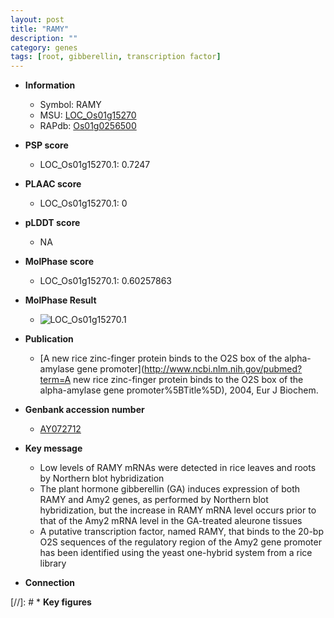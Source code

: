 ```yaml
---
layout: post
title: "RAMY"
description: ""
category: genes
tags: [root, gibberellin, transcription factor]
---
```


* **Information**  
    + Symbol: RAMY  
    + MSU: [LOC_Os01g15270](http://rice.plantbiology.msu.edu/cgi-bin/ORF_infopage.cgi?orf=LOC_Os01g15270)  
    + RAPdb: [Os01g0256500](http://rapdb.dna.affrc.go.jp/viewer/gbrowse_details/irgsp1?name=Os01g0256500)  

* **PSP score**  
    + LOC_Os01g15270.1: 0.7247 

* **PLAAC score**  
    + LOC_Os01g15270.1: 0 

* **pLDDT score**
    + NA


* **MolPhase score**
    + LOC_Os01g15270.1: 0.60257863

* **MolPhase Result**
    + ![LOC_Os01g15270.1](https://304243504.github.io/Pictures/LOC_Os01g/LOC_Os01g15270.1.png)

* **Publication**  
    + [A new rice zinc-finger protein binds to the O2S box of the alpha-amylase gene promoter](http://www.ncbi.nlm.nih.gov/pubmed?term=A new rice zinc-finger protein binds to the O2S box of the alpha-amylase gene promoter%5BTitle%5D), 2004, Eur J Biochem.

* **Genbank accession number**  
    + [AY072712](http://www.ncbi.nlm.nih.gov/nuccore/AY072712)

* **Key message**  
    + Low levels of RAMY mRNAs were detected in rice leaves and roots by Northern blot hybridization
    + The plant hormone gibberellin (GA) induces expression of both RAMY and Amy2 genes, as performed by Northern blot hybridization, but the increase in RAMY mRNA level occurs prior to that of the Amy2 mRNA level in the GA-treated aleurone tissues
    + A putative transcription factor, named RAMY, that binds to the 20-bp O2S sequences of the regulatory region of the Amy2 gene promoter has been identified using the yeast one-hybrid system from a rice library

* **Connection**  

[//]: # * **Key figures**  


